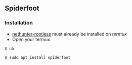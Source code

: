 ## Spiderfoot

### Installation

* [nethunter-rootless](../nethunter-rootless) must already be installed on _termux_ 
* Open your termux
```
$ nh
```
```
$ sudo apt install spiderfoot
```
